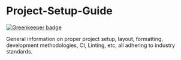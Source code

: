 # Project-Setup-Guide

[![Greenkeeper badge](https://badges.greenkeeper.io/parallelam/Project-Setup-Guide.svg)](https://greenkeeper.io/)

General information on proper project setup, layout, formatting, development methodologies, CI, Linting, etc, all adhering to industry standards.
